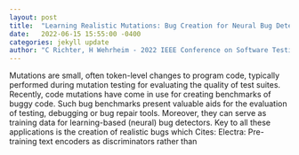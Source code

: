 ```yaml
---
layout: post
title:  "Learning Realistic Mutations: Bug Creation for Neural Bug Detectors"
date:   2022-06-15 15:55:00 -0400
categories: jekyll update
author: "C Richter, H Wehrheim - 2022 IEEE Conference on Software Testing , 2022"
---
```

Mutations are small, often token-level changes to program code, typically performed during mutation testing for evaluating the quality of test suites. Recently, code mutations have come in use for creating benchmarks of buggy code. Such bug benchmarks present valuable aids for the evaluation of testing, debugging or bug repair tools. Moreover, they can serve as training data for learning-based (neural) bug detectors. Key to all these applications is the creation of realistic bugs which  Cites: Electra: Pre-training text encoders as discriminators rather than